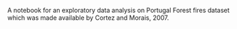 A notebook for an exploratory data analysis on Portugal Forest fires dataset which was made available by Cortez and Morais, 2007.
